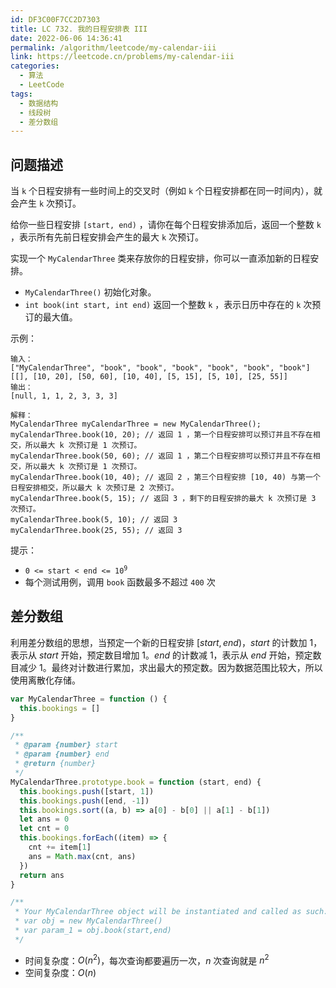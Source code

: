 ```yaml
---
id: DF3C00F7CC2D7303
title: LC 732. 我的日程安排表 III
date: 2022-06-06 14:36:41
permalink: /algorithm/leetcode/my-calendar-iii
link: https://leetcode.cn/problems/my-calendar-iii
categories:
  - 算法
  - LeetCode
tags:
  - 数据结构
  - 线段树
  - 差分数组
---
```


<Level :type='3'/>

## 问题描述

当 `k` 个日程安排有一些时间上的交叉时（例如 `k` 个日程安排都在同一时间内），就会产生 `k` 次预订。

给你一些日程安排 `[start, end)` ，请你在每个日程安排添加后，返回一个整数 `k` ，表示所有先前日程安排会产生的最大 `k` 次预订。

实现一个 `MyCalendarThree` 类来存放你的日程安排，你可以一直添加新的日程安排。

- `MyCalendarThree()` 初始化对象。
- `int book(int start, int end)` 返回一个整数 `k` ，表示日历中存在的 `k` 次预订的最大值。

示例：

```text
输入：
["MyCalendarThree", "book", "book", "book", "book", "book", "book"]
[[], [10, 20], [50, 60], [10, 40], [5, 15], [5, 10], [25, 55]]
输出：
[null, 1, 1, 2, 3, 3, 3]

解释：
MyCalendarThree myCalendarThree = new MyCalendarThree();
myCalendarThree.book(10, 20); // 返回 1 ，第一个日程安排可以预订并且不存在相交，所以最大 k 次预订是 1 次预订。
myCalendarThree.book(50, 60); // 返回 1 ，第二个日程安排可以预订并且不存在相交，所以最大 k 次预订是 1 次预订。
myCalendarThree.book(10, 40); // 返回 2 ，第三个日程安排 [10, 40) 与第一个日程安排相交，所以最大 k 次预订是 2 次预订。
myCalendarThree.book(5, 15); // 返回 3 ，剩下的日程安排的最大 k 次预订是 3 次预订。
myCalendarThree.book(5, 10); // 返回 3
myCalendarThree.book(25, 55); // 返回 3
```

提示：

- <code>0 <= start < end <= 10<sup>9</sup></code>
- 每个测试用例，调用 `book` 函数最多不超过 `400` 次

## 差分数组

利用差分数组的思想，当预定一个新的日程安排 $[start,end)$，$start$ 的计数加 $1$，表示从 $start$ 开始，预定数目增加 $1$。$end$ 的计数减 $1$，表示从 $end$ 开始，预定数目减少 $1$。最终对计数进行累加，求出最大的预定数。因为数据范围比较大，所以使用离散化存储。

```javascript
var MyCalendarThree = function () {
  this.bookings = []
}

/**
 * @param {number} start
 * @param {number} end
 * @return {number}
 */
MyCalendarThree.prototype.book = function (start, end) {
  this.bookings.push([start, 1])
  this.bookings.push([end, -1])
  this.bookings.sort((a, b) => a[0] - b[0] || a[1] - b[1])
  let ans = 0
  let cnt = 0
  this.bookings.forEach((item) => {
    cnt += item[1]
    ans = Math.max(cnt, ans)
  })
  return ans
}

/**
 * Your MyCalendarThree object will be instantiated and called as such:
 * var obj = new MyCalendarThree()
 * var param_1 = obj.book(start,end)
 */
```

- 时间复杂度：$O(n^2)$，每次查询都要遍历一次，$n$ 次查询就是 $n^2$
- 空间复杂度：$O(n)$
